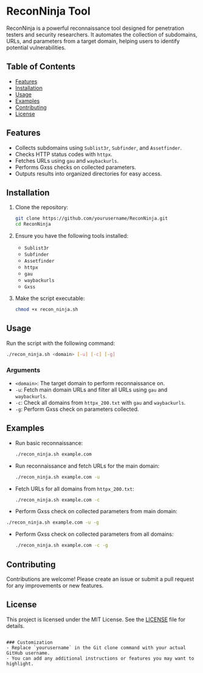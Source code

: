 
# ReconNinja Tool

ReconNinja is a powerful reconnaissance tool designed for penetration testers and security researchers. It automates the collection of subdomains, URLs, and parameters from a target domain, helping users to identify potential vulnerabilities.

## Table of Contents
- [Features](#features)
- [Installation](#installation)
- [Usage](#usage)
- [Examples](#examples)
- [Contributing](#contributing)
- [License](#license)

## Features
- Collects subdomains using `Sublist3r`, `Subfinder`, and `Assetfinder`.
- Checks HTTP status codes with `httpx`.
- Fetches URLs using `gau` and `waybackurls`.
- Performs Gxss checks on collected parameters.
- Outputs results into organized directories for easy access.

## Installation
1. Clone the repository:
   ```bash
   git clone https://github.com/yourusername/ReconNinja.git
   cd ReconNinja
   ```

2. Ensure you have the following tools installed:
   - `Sublist3r`
   - `Subfinder`
   - `Assetfinder`
   - `httpx`
   - `gau`
   - `waybackurls`
   - `Gxss`

3. Make the script executable:
   ```bash
   chmod +x recon_ninja.sh
   ```

## Usage
Run the script with the following command:
```bash
./recon_ninja.sh <domain> [-u] [-c] [-g]
```

### Arguments
- `<domain>`: The target domain to perform reconnaissance on.
- `-u`: Fetch main domain URLs and filter all URLs using `gau` and `waybackurls`.
- `-c`: Check all domains from `httpx_200.txt` with `gau` and `waybackurls`.
- `-g`: Perform Gxss check on parameters collected.

## Examples
- Run basic reconnaissance:
  ```bash
  ./recon_ninja.sh example.com
  ```
- Run reconnaissance and fetch URLs for the main domain:
  ```bash
  ./recon_ninja.sh example.com -u
  ```
- Fetch URLs for all domains from `httpx_200.txt`:
  ```bash
  ./recon_ninja.sh example.com -c
  ```
 - Perform Gxss check on collected parameters from main domain:
  ```bash
  ./recon_ninja.sh example.com -u -g
  ```

- Perform Gxss check on collected parameters from all domains:
  ```bash
  ./recon_ninja.sh example.com -c -g 
  ```
  

## Contributing
Contributions are welcome! Please create an issue or submit a pull request for any improvements or new features.

## License
This project is licensed under the MIT License. See the [LICENSE](LICENSE) file for details.

```

### Customization
- Replace `yourusername` in the Git clone command with your actual GitHub username.
- You can add any additional instructions or features you may want to highlight.
